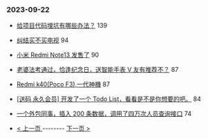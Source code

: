 ### 2023-09-22 
- [给项目代码埋坑有哪些办法？](https://www.v2ex.com/t/976027) 139
- [纠结买不买电视](https://www.v2ex.com/t/976133) 94
- [小米 Redmi Note13 发售了](https://www.v2ex.com/t/975984) 90
- [老婆法考通过，恰逢纪念日，送智能手表 V 友有推荐不？](https://www.v2ex.com/t/976067) 87
- [Redmi k40(Poco F3),一代神機](https://www.v2ex.com/t/976074) 87
- [[送码 永久会员] 开发了一个 Todo List，看看是不是你想要的吧。](https://www.v2ex.com/t/976150) 84
- [一个外包同事，插入 200 条数据，调用了四万次人员查询接口](https://www.v2ex.com/t/976149) 74 

- [ < 上一页 ](https://github.com/able8/v2ex-hot-record/blob/master/2023-09-21.md) -------- [ 下一页 > ](https://github.com/able8/v2ex-hot-record/blob/master/2023-09-23.md)